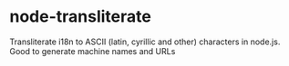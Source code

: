 node-transliterate
==================

Transliterate i18n to ASCII (latin, cyrillic and other) characters in node.js. Good to generate machine names and URLs
